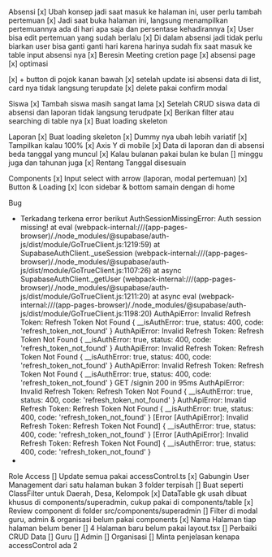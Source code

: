 
Absensi
[x] Ubah konsep jadi saat masuk ke halaman ini, user perlu tambah pertemuan
[x] Jadi saat buka halaman ini, langsung menampilkan pertemuannya ada di hari apa saja dan persentase kehadirannya
[x] User bisa edit pertemuan yang sudah berlalu
[x] Di dalam absensi jadi tidak perlu biarkan user bisa ganti ganti hari karena harinya sudah fix saat masuk ke table input absensi nya
[x] Beresin Meeting cretion page
[x] absensi page 
[x] optimasi

[x] + button di pojok kanan bawah
[x] setelah update isi absensi data di list, card nya tidak langsung terupdate
[x] delete pakai confirm modal

Siswa
[x] Tambah siswa masih sangat lama
[x] Setelah CRUD siswa data di absensi dan laporan tidak langsung terudpate
[x] Berikan filter atau searching di table nya
[x] Buat loading skeleton

Laporan
[x] Buat loading skeleton
[x] Dummy nya ubah lebih variatif
[x] Tampilkan kalau 100%
[x] Axis Y di mobile
[x] Data di laporan dan di absensi beda tanggal yang muncul
[x] Kalau bulanan pakai bulan ke bulan
[] minggu juga dan tahunan juga
[x] Rentang Tanggal disesuain

Components
[x] Input select with arrow (laporan, modal pertemuan)
[x] Button & Loading
[x] Icon sidebar & bottom samain dengan di home

Bug
- Terkadang terkena error berikut
AuthSessionMissingError: Auth session missing!
    at eval (webpack-internal:///(app-pages-browser)/./node_modules/@supabase/auth-js/dist/module/GoTrueClient.js:1219:59)
    at SupabaseAuthClient._useSession (webpack-internal:///(app-pages-browser)/./node_modules/@supabase/auth-js/dist/module/GoTrueClient.js:1107:26)
    at async SupabaseAuthClient._getUser (webpack-internal:///(app-pages-browser)/./node_modules/@supabase/auth-js/dist/module/GoTrueClient.js:1211:20)
    at async eval (webpack-internal:///(app-pages-browser)/./node_modules/@supabase/auth-js/dist/module/GoTrueClient.js:1198:20)
AuthApiError: Invalid Refresh Token: Refresh Token Not Found {
  __isAuthError: true,
  status: 400,
  code: 'refresh_token_not_found'
}
AuthApiError: Invalid Refresh Token: Refresh Token Not Found {
  __isAuthError: true,
  status: 400,
  code: 'refresh_token_not_found'
}
AuthApiError: Invalid Refresh Token: Refresh Token Not Found {
  __isAuthError: true,
  status: 400,
  code: 'refresh_token_not_found'
}
AuthApiError: Invalid Refresh Token: Refresh Token Not Found {
  __isAuthError: true,
  status: 400,
  code: 'refresh_token_not_found'
}
 GET /signin 200 in 95ms
AuthApiError: Invalid Refresh Token: Refresh Token Not Found {
  __isAuthError: true,
  status: 400,
  code: 'refresh_token_not_found'
}
AuthApiError: Invalid Refresh Token: Refresh Token Not Found {
  __isAuthError: true,
  status: 400,
  code: 'refresh_token_not_found'
}
[Error [AuthApiError]: Invalid Refresh Token: Refresh Token Not Found] {
  __isAuthError: true,
  status: 400,
  code: 'refresh_token_not_found'
}
[Error [AuthApiError]: Invalid Refresh Token: Refresh Token Not Found] {
  __isAuthError: true,
  status: 400,
  code: 'refresh_token_not_found'
}
- 

Role Access
[] Update semua pakai accessControl.ts
[x] Gabungin User Management dari satu halaman bukan 3 folder terpisah
[] Buat seperti ClassFilter untuk Daerah, Desa, Kelompok
[x] DataTable gk usah dibuat khusus di components/superadmin, cukup pakai di components/table
[x] Review component di folder src/components/superadmin
[] Filter di modal guru, admin & organisasi belum pakai components
[x] Nama Halaman tiap halaman belum bener
[] 4 Halaman baru belum pakai layout.tsx
[] Perbaiki CRUD Data
    [] Guru
    [] Admin
    [] Organisasi
[] Minta penjelasan kenapa accessControl ada 2